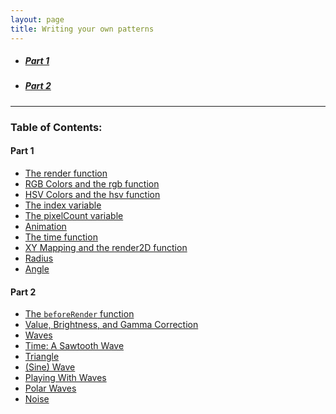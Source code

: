 ```yaml
---
layout: page
title: Writing your own patterns
---
```


- ##### [Part 1](/code/part1)
- ##### [Part 2](/code/part2)

---

### Table of Contents:

#### Part 1

* [The render function](/code/part1/#the-render-function)
* [RGB Colors and the rgb function](/code/part1/#rgb-colors-and-the-rgb-function)
* [HSV Colors and the hsv function](/code/part1/#hsv-colors-and-the-hsv-function)
* [The index variable](/code/part1/#the-index-variable)
* [The pixelCount variable](/code/part1/#the-pixelcount-variable)
* [Animation](/code/part1/#animation)
* [The time function](/code/part1/#the-time-function)
* [XY Mapping and the render2D function](/code/part1/#xy-mapping-and-the-render2d-function)
* [Radius](/code/part1/#radius)
* [Angle](/code/part1/#angle)

#### Part 2

* [The `beforeRender` function](/code/part2#the-beforerender-function)
* [Value, Brightness, and Gamma Correction](/code/part2#value-brightness-and-gamma-correction)
* [Waves](/code/part2#waves)
* [Time: A Sawtooth Wave](/code/part2#time-a-sawtooth-wave)
* [Triangle](/code/part2#triangle)
* [(Sine) Wave](/code/part2#sine-wave)
* [Playing With Waves](/code/part2#playing-with-waves)
* [Polar Waves](/code/part2#polar-waves)
* [Noise](/code/part2#noise)

